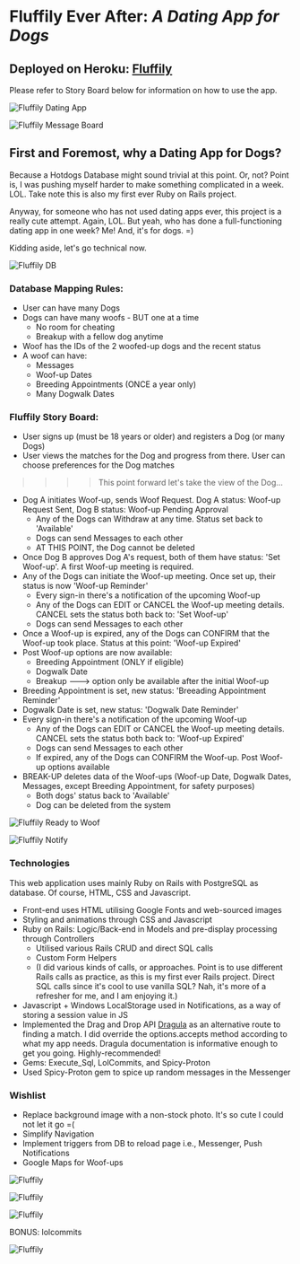 Fluffily Ever After: *A Dating App for Dogs*
============

Deployed on Heroku: [Fluffily](https://fluffily.herokuapp.com/ "Live Demo")  
------------

Please refer to Story Board below for information on how to use the app.

![Fluffily Dating App](Screen%20Shot%202019-04-25%20at%204.33.15%20pm.png "Dating App")

![Fluffily Message Board](Screen%20Shot%202019-04-25%20at%204.36.04%20pm.png "Message Board")

First and Foremost, why a Dating App for Dogs?
------------

Because a Hotdogs Database might sound trivial at this point. Or, not? Point is, I was pushing myself harder to make something complicated in a week. LOL. Take note this is also my first ever Ruby on Rails project.

Anyway, for someone who has not used dating apps ever, this project is a really cute attempt. Again, LOL. But yeah, who has done a full-functioning dating app in one week? Me! And, it's for dogs. =)

Kidding aside, let's go technical now.

![Fluffily DB](Fluffily.png "Fluffily Database Mapping")

### Database Mapping Rules: ###

  * User can have many Dogs
  * Dogs can have many woofs - BUT one at a time
    * No room for cheating
    * Breakup with a fellow dog anytime
  * Woof has the IDs of the 2 woofed-up dogs and the recent status
  * A woof can have:
    * Messages
    * Woof-up Dates
    * Breeding Appointments (ONCE a year only)
    * Many Dogwalk Dates

### Fluffily Story Board: ###

  * User signs up (must be 18 years or older) and registers a Dog (or many Dogs)
  * User views the matches for the Dog and progress from there. User can choose preferences for the Dog matches
  
  >>>> This point forward let's take the view of the Dog... 
  * Dog A initiates Woof-up, sends Woof Request. Dog A status: Woof-up Request Sent, Dog B status: Woof-up Pending Approval
    * Any of the Dogs can Withdraw at any time. Status set back to 'Available'
    * Dogs can send Messages to each other
    * AT THIS POINT, the Dog cannot be deleted
  * Once Dog B approves Dog A's request, both of them have status: 'Set Woof-up'. A first Woof-up meeting is required.
  * Any of the Dogs can initiate the Woof-up meeting. Once set up, their status is now 'Woof-up Reminder'
    * Every sign-in there's a notification of the upcoming Woof-up
    * Any of the Dogs can EDIT or CANCEL the Woof-up meeting details. CANCEL sets the status both back to: 'Set Woof-up' 
    * Dogs can send Messages to each other
  * Once a Woof-up is expired, any of the Dogs can CONFIRM that the Woof-up took place. Status at this point: 'Woof-up Expired'
  * Post Woof-up options are now available:
    * Breeding Appointment (ONLY if eligible)
    * Dogwalk Date
    * Breakup ---> option only be available after the initial Woof-up
  * Breeding Appointment is set, new status: 'Breeading Appointment Reminder'
  * Dogwalk Date is set, new status: 'Dogwalk Date Reminder'
  * Every sign-in there's a notification of the upcoming Woof-up
    * Any of the Dogs can EDIT or CANCEL the Woof-up meeting details. CANCEL sets the status both back to: 'Woof-up Expired' 
    * Dogs can send Messages to each other
    * If expired, any of the Dogs can CONFIRM the Woof-up. Post Woof-up options available
  * BREAK-UP deletes data of the Woof-ups (Woof-up Date, Dogwalk Dates, Messages, except Breeding Appointment, for safety purposes)
    * Both dogs' status back to 'Available'
    * Dog can be deleted from the system

![Fluffily Ready to Woof](Screen%20Shot%202019-04-27%20at%2011.56.43%20am.png "Ready to Woof?")

![Fluffily Notify](Screen%20Shot%202019-04-25%20at%204.32.08%20pm.png "Notification")

### Technologies ###

This web application uses mainly Ruby on Rails with PostgreSQL as database. Of course, HTML, CSS and Javascript.

  * Front-end uses HTML utilising Google Fonts and web-sourced images
  * Styling and animations through CSS and Javascript
  * Ruby on Rails: Logic/Back-end in Models and pre-display processing through Controllers
     * Utilised various Rails CRUD and direct SQL calls   
     * Custom Form Helpers
     * (I did various kinds of calls, or approaches. Point is to use different Rails calls as practice, as this is my first ever Rails project. Direct SQL calls since it's cool to use vanilla SQL? Nah, it's more of a refresher for me, and I am enjoying it.)
  * Javascript + Windows LocalStorage used in Notifications, as a way of storing a session value in JS
  * Implemented the Drag and Drop API [Dragula](https://bevacqua.github.io/dragula/) as an alternative route to finding a match. I did override the options.accepts method according to what my app needs. Dragula documentation is informative enough to get you going. Highly-recommended!
  * Gems: Execute_Sql, LolCommits, and Spicy-Proton
  * Used Spicy-Proton gem to spice up random messages in the Messenger
  
### Wishlist ###

  * Replace background image with a non-stock photo. It's so cute I could not let it go =(
  * Simplify Navigation
  * Implement triggers from DB to reload page i.e., Messenger, Push Notifications
  * Google Maps for Woof-ups

![Fluffily](Screen%20Shot%202019-04-27%20at%2012.04.17%20pm.png "Post-Woof Options")

![Fluffily](Screen%20Shot%202019-04-27%20at%2012.05.15%20pm.png "Breeding Appointment")

![Fluffily](Screen%20Shot%202019-04-27%20at%209.09.30%20am.png "Breakup")

BONUS: lolcommits

![Fluffily](lolcommits.jpg "lolcommits")
